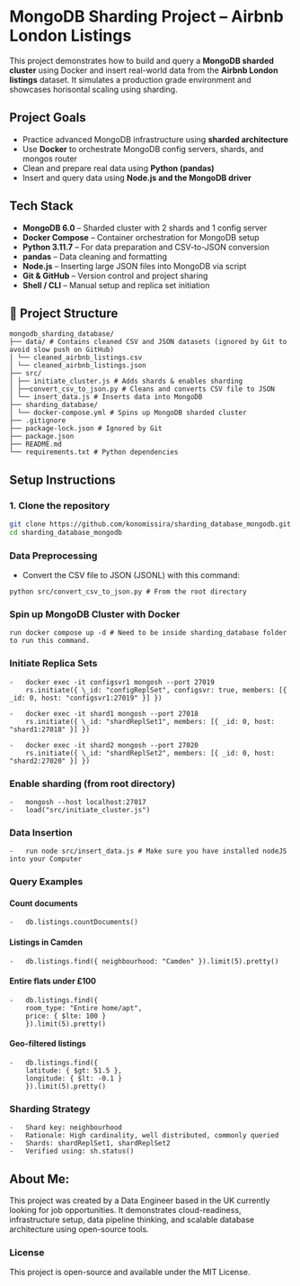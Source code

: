 # MongoDB Sharding Project – Airbnb London Listings

This project demonstrates how to build and query a **MongoDB sharded cluster** using Docker and insert real-world data from the **Airbnb London listings** dataset. It simulates a production grade environment and showcases horisontal scaling using sharding.

## Project Goals

-   Practice advanced MongoDB infrastructure using **sharded architecture**
-   Use **Docker** to orchestrate MongoDB config servers, shards, and mongos router
-   Clean and prepare real data using **Python (pandas)**
-   Insert and query data using **Node.js and the MongoDB driver**

## Tech Stack

-   **MongoDB 6.0** – Sharded cluster with 2 shards and 1 config server
-   **Docker Compose** – Container orchestration for MongoDB setup
-   **Python 3.11.7** – For data preparation and CSV-to-JSON conversion
-   **pandas** – Data cleaning and formatting
-   **Node.js** – Inserting large JSON files into MongoDB via script
-   **Git & GitHub** – Version control and project sharing
-   **Shell / CLI** – Manual setup and replica set initiation

## 📁 Project Structure

```
mongodb_sharding_database/
├── data/ # Contains cleaned CSV and JSON datasets (ignored by Git to avoid slow push on GitHub)
│ └── cleaned_airbnb_listings.csv
│ └── cleaned_airbnb_listings.json
├── src/
│ ├── initiate_cluster.js # Adds shards & enables sharding
│ ├──convert_csv_to_json.py # Cleans and converts CSV file to JSON
│ └── insert_data.js # Inserts data into MongoDB
├── sharding_database/
│ └── docker-compose.yml # Spins up MongoDB sharded cluster
├── .gitignore
├── package-lock.json # Ignored by Git
├── package.json
├── README.md
└── requirements.txt # Python dependencies
```

## Setup Instructions

### 1. Clone the repository

```bash
git clone https://github.com/konomissira/sharding_database_mongodb.git
cd sharding_database_mongodb
```

### Data Preprocessing

-   Convert the CSV file to JSON (JSONL) with this command:

```
python src/convert_csv_to_json.py # From the root directory
```

### Spin up MongoDB Cluster with Docker

```
run docker compose up -d # Need to be inside sharding_database folder to run this command.
```

### Initiate Replica Sets

```
-   docker exec -it configsvr1 mongosh --port 27019
    rs.initiate({ \_id: "configReplSet", configsvr: true, members: [{ _id: 0, host: "configsvr1:27019" }] })

-   docker exec -it shard1 mongosh --port 27018
    rs.initiate({ \_id: "shardReplSet1", members: [{ _id: 0, host: "shard1:27018" }] })

-   docker exec -it shard2 mongosh --port 27020
    rs.initiate({ \_id: "shardReplSet2", members: [{ _id: 0, host: "shard2:27020" }] })
```

### Enable sharding (from root directory)

```
-   mongosh --host localhost:27017
-   load("src/initiate_cluster.js")
```

### Data Insertion

```
-   run node src/insert_data.js # Make sure you have installed nodeJS into your Computer
```

### Query Examples

#### Count documents

```
-   db.listings.countDocuments()
```

#### Listings in Camden

```
-   db.listings.find({ neighbourhood: "Camden" }).limit(5).pretty()
```

#### Entire flats under £100

```
-   db.listings.find({
    room_type: "Entire home/apt",
    price: { $lte: 100 }
    }).limit(5).pretty()
```

#### Geo-filtered listings

```
-   db.listings.find({
    latitude: { $gt: 51.5 },
    longitude: { $lt: -0.1 }
    }).limit(5).pretty()
```

### Sharding Strategy

```
-   Shard key: neighbourhood
-   Rationale: High cardinality, well distributed, commonly queried
-   Shards: shardReplSet1, shardReplSet2
-   Verified using: sh.status()
```

## About Me:

This project was created by a Data Engineer based in the UK currently looking for job opportunities.
It demonstrates cloud-readiness, infrastructure setup, data pipeline thinking, and scalable database architecture using open-source tools.

### License

This project is open-source and available under the MIT License.
